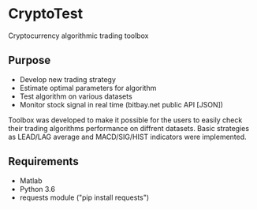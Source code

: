 # CryptoTest
Cryptocurrency algorithmic trading toolbox

## Purpose
* Develop new trading strategy
* Estimate optimal parameters for algorithm
* Test algorithm on various datasets
* Monitor stock signal in real time (bitbay.net public API [JSON])

Toolbox was developed to make it possible for the users to easily check their trading algorithms performance on diffrent datasets.
Basic strategies as LEAD/LAG average and MACD/SIG/HIST indicators were implemented.

## Requirements
* Matlab
* Python 3.6
* requests module ("pip install requests")

